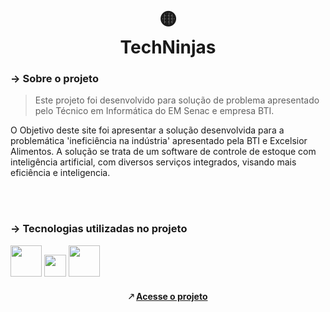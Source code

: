 <h1 align="center">
🟡 <br>
 TechNinjas
</h1>

### → Sobre o projeto

> Este projeto foi desenvolvido para solução de problema apresentado pelo Técnico em Informática do EM Senac e empresa BTI.

O Objetivo deste site foi apresentar a solução desenvolvida para a problemática 'ineficiência na indústria' apresentado pela BTI e Excelsior Alimentos. A solução se trata de um software de controle de estoque com inteligência artificial, com diversos serviços integrados, visando mais eficiência e inteligencia.

<br><br>


### → Tecnologias utilizadas no projeto 

<img src="https://upload.wikimedia.org/wikipedia/commons/thumb/6/61/HTML5_logo_and_wordmark.svg/800px-HTML5_logo_and_wordmark.svg.png" width="50pm"></img>
<img src="https://wikiimg.tojsiabtv.com/wikipedia/commons/thumb/d/d5/CSS3_logo_and_wordmark.svg/1200px-CSS3_logo_and_wordmark.svg.png" width="35pm"></img>
<img src="https://i0.wp.com/pt.mundobabushka.com/wp-content/uploads/sites/5/2016/03/js-logo.png?fit=500%2C500&ssl=1" width="50pm"></img>

<h4 align="center"> 🡕 <a href="https://giiovanaa.github.io/hortus/"> Acesse o projeto </a> </h4>
